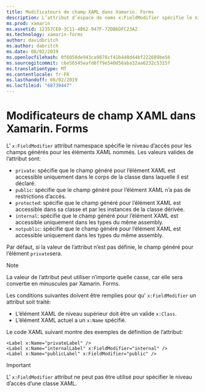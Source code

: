 ```yaml
---
title: Modificateurs de champ XAML dans Xamarin. Forms
description: L’attribut d’espace de noms x:FieldModifier spécifie le niveau d’accès pour les champs générés pour les éléments XAML nommés.
ms.prod: xamarin
ms.assetid: 12357CE0-3C11-4B62-947F-72DB6DFC23A2
ms.technology: xamarin-forms
author: davidbritch
ms.author: dabritch
ms.date: 08/02/2019
ms.openlocfilehash: 0f6050de943ca9878cf41b448d44bf222689be56
ms.sourcegitcommit: c6e56545eafd8ff9e540d56aba32aa6232c5315f
ms.translationtype: MT
ms.contentlocale: fr-FR
ms.lasthandoff: 08/02/2019
ms.locfileid: "68739447"
---
```

# <a name="xaml-field-modifiers-in-xamarinforms"></a>Modificateurs de champ XAML dans Xamarin. Forms

L' `x:FieldModifier` attribut namespace spécifie le niveau d’accès pour les champs générés pour les éléments XAML nommés. Les valeurs valides de l’attribut sont:

- `private`: spécifie que le champ généré pour l’élément XAML est accessible uniquement dans le corps de la classe dans laquelle il est déclaré.
- `public`: spécifie que le champ généré pour l’élément XAML n’a pas de restrictions d’accès.
- `protected`: spécifie que le champ généré pour l’élément XAML est accessible dans sa classe et par les instances de la classe dérivée.
- `internal`: spécifie que le champ généré pour l’élément XAML est accessible uniquement dans les types du même assembly.
- `notpublic`: spécifie que le champ généré pour l’élément XAML est accessible uniquement dans les types du même assembly.

Par défaut, si la valeur de l’attribut n’est pas définie, le champ généré pour l’élément `private`sera.

> [!NOTE]
> La valeur de l’attribut peut utiliser n’importe quelle casse, car elle sera convertie en minuscules par Xamarin. Forms.

Les conditions suivantes doivent être remplies pour qu' `x:FieldModifier` un attribut soit traité:

- L’élément XAML de niveau supérieur doit être un valide `x:Class`.
- L’élément XAML actuel a un `x:Name` spécifié.

Le code XAML suivant montre des exemples de définition de l’attribut:

```xaml
<Label x:Name="privateLabel" />
<Label x:Name="internalLabel" x:FieldModifier="internal" />
<Label x:Name="publicLabel" x:FieldModifier="public" />
```

> [!IMPORTANT]
> L' `x:FieldModifier` attribut ne peut pas être utilisé pour spécifier le niveau d’accès d’une classe XAML.
